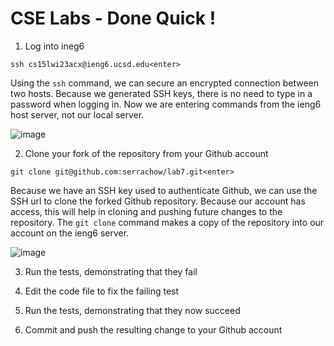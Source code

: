 # CSE Labs - Done Quick !

1. Log into ineg6

`ssh cs15lwi23acx@ieng6.ucsd.edu<enter>`

Using the `ssh` command, we can secure an encrypted connection between two hosts. Because we generated SSH keys, there is no need to type in a password when logging in. Now we are entering commands from the ieng6 host server, not our local server. 

![image](https://user-images.githubusercontent.com/105563729/221442861-4fd85e15-edac-4c84-a657-1b79c254861f.png)

2. Clone your fork of the repository from your Github account

`git clone git@github.com:serrachow/lab7.git<enter>`

Because we have an SSH key used to authenticate Github, we can use the SSH url to clone the forked Github repository. Because our account has access, this will help in cloning and pushing future changes to the repository. The `git clone` command makes a copy of the repository into our account on the ieng6 server.

![image](https://user-images.githubusercontent.com/105563729/221443194-4ffc921f-d178-40fd-b0d7-25ebb0cc3bfa.png)

3. Run the tests, demonstrating that they fail


4. Edit the code file to fix the failing test


5. Run the tests, demonstrating that they now succeed


6. Commit and push the resulting change to your Github account

